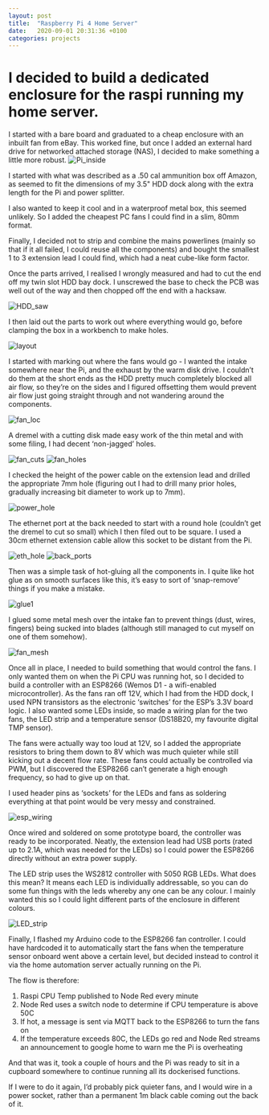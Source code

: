 ```yaml
---
layout: post
title:  "Raspberry Pi 4 Home Server"
date:   2020-09-01 20:31:36 +0100
categories: projects
---
```

# I decided to build a dedicated enclosure for the raspi running my home server.
I started with a bare board and graduated to a cheap enclosure with an inbuilt fan from eBay. This worked fine, but once I added an external hard drive for networked attached storage (NAS), I decided to make something a little more robust.
![Pi_inside](/images/ammo_pi_inside.jpg)

I started with what was described as a .50 cal ammunition box off Amazon, as seemed to fit the dimensions of my 3.5" HDD dock along with the extra length for the Pi and power splitter.

I also wanted to keep it cool and in a waterproof metal box, this seemed unlikely. So I added the cheapest PC fans I could find in a slim, 80mm format. 

Finally, I decided not to strip and combine the mains powerlines (mainly so that if it all failed, I could reuse all the components) and bought the smallest 1 to 3 extension lead I could find, which had a neat cube-like form factor.

Once the parts arrived, I realised I wrongly measured and had to cut the end off my twin slot HDD bay dock. I unscrewed the base to check the PCB was well out of the way and then chopped off the end with a hacksaw.

![HDD_saw](/images/hdd_saw.jpg)

I then laid out the parts to work out where everything would go, before clamping the box in a workbench to make holes.

![layout](/images/box_layout.jpg)

I started with marking out where the fans would go - I wanted the intake somewhere near the Pi, and the exhaust by the warm disk drive. I couldn’t do them at the short ends as the HDD pretty much completely blocked all air flow, so they’re on the sides and I figured offsetting them would prevent air flow just going straight through and not wandering around the components.

![fan_loc](/images/fan_loc.jpg)

A dremel with a cutting disk made easy work of the thin metal and with some filing, I had decent ‘non-jagged’ holes.

![fan_cuts](/images/fan_cuts.jpg)
![fan_holes](/images/fan_holes.jpg)

I checked the height of the power cable on the extension lead and drilled the appropriate 7mm hole (figuring out I had to drill many prior holes, gradually increasing bit diameter to work up to 7mm).

![power_hole](/images/power_hole.jpg)

The ethernet port at the back needed to start with a round hole (couldn’t get the dremel to cut so small) which I then filed out to be square. I used a 30cm ethernet extension cable allow this socket to be distant from the Pi.

![eth_hole](/images/eth_hole.jpg)
![back_ports](/images/back_ports.jpg)

Then was a simple task of hot-gluing all the components in. I quite like hot glue as on smooth surfaces like this, it’s easy to sort of ‘snap-remove’ things if you make a mistake.

![glue1](/images/start_layout.jpg)

I glued some metal mesh over the intake fan to prevent things (dust, wires, fingers) being sucked into blades (although still managed to cut myself on one of them somehow).

![fan_mesh](/images/fan_mesh.jpg)

Once all in place, I needed to build something that would control the fans. I only wanted them on when the Pi CPU was running hot, so I decided to build a controller with an ESP8266 (Wemos D1 - a wifi-enabled microcontroller). As the fans ran off 12V, which I had from the HDD dock, I used NPN transistors as the electronic ‘switches’ for the ESP’s 3.3V board logic. I also wanted some LEDs inside, so made a wiring plan for the two fans, the LED strip and a temperature sensor (DS18B20, my favourite digital TMP sensor).

The fans were actually way too loud at 12V, so I added the appropriate resistors to bring them down to 8V which was much quieter while still kicking out a decent flow rate. These fans could actually be controlled via PWM, but I discovered the ESP8266 can’t generate a high enough frequency, so had to give up on that.

I used header pins as ‘sockets’ for the LEDs and fans as soldering everything at that point would be very messy and constrained.

![esp_wiring](/images/esp_wiring.jpg)

Once wired and soldered on some prototype board, the controller was ready to be incorporated. Neatly, the extension lead had USB ports (rated up to 2.1A, which was needed for the LEDs) so I could power the ESP8266 directly without an extra power supply.

The LED strip uses the WS2812 controller with 5050 RGB LEDs. What does this mean? It means each LED is individually addressable, so you can do some fun things with the leds whereby any one can be any colour. I mainly wanted this so I could light different parts of the enclosure in different colours.

![LED_strip](/images/led_strip.gif)

Finally, I flashed my Arduino code to the ESP8266 fan controller. I could have hardcoded it to automatically start the fans when the temperature sensor onboard went above a certain level, but decided instead to control it via the home automation server actually running on the Pi. 

The flow is therefore: 
1. Raspi CPU Temp published to Node Red every minute
2. Node Red uses a switch node to determine if CPU temperature is above 50C
3. If hot, a message is sent via MQTT back to the ESP8266 to turn the fans on
4. If the temperature exceeds 80C, the LEDs go red and Node Red streams an announcement to google home to warn me the Pi is overheating

And that was it, took a couple of hours and the Pi was ready to sit in a cupboard somewhere to continue running all its dockerised functions. 

If I were to do it again, I’d probably pick quieter fans, and I would wire in a power socket, rather than a permanent 1m black cable coming out the back of it.


